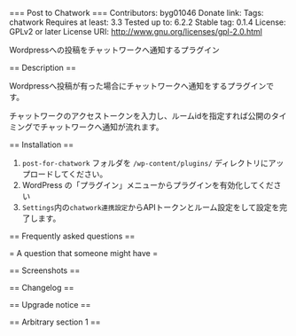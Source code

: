 === Post to Chatwork ===
Contributors: byg01046
Donate link: 
Tags: chatwork
Requires at least: 3.3
Tested up to: 6.2.2
Stable tag: 0.1.4
License: GPLv2 or later
License URI: http://www.gnu.org/licenses/gpl-2.0.html

Wordpressへの投稿をチャットワークへ通知するプラグイン

== Description ==

Wordpressへ投稿が有った場合にチャットワークへ通知をするプラグインです。

チャットワークのアクセストークンを入力し、ルームidを指定すれば公開のタイミングでチャットワークへ通知が流れます。

== Installation ==

1. `post-for-chatwork` フォルダを `/wp-content/plugins/` ディレクトリにアップロードしてください。
2. WordPress の「プラグイン」メニューからプラグインを有効化してください
3. `Settings`内の`chatwork連携設定`からAPIトークンとルーム設定をして設定を完了します。

== Frequently asked questions ==

= A question that someone might have =

== Screenshots ==

== Changelog ==

== Upgrade notice ==

== Arbitrary section 1 ==